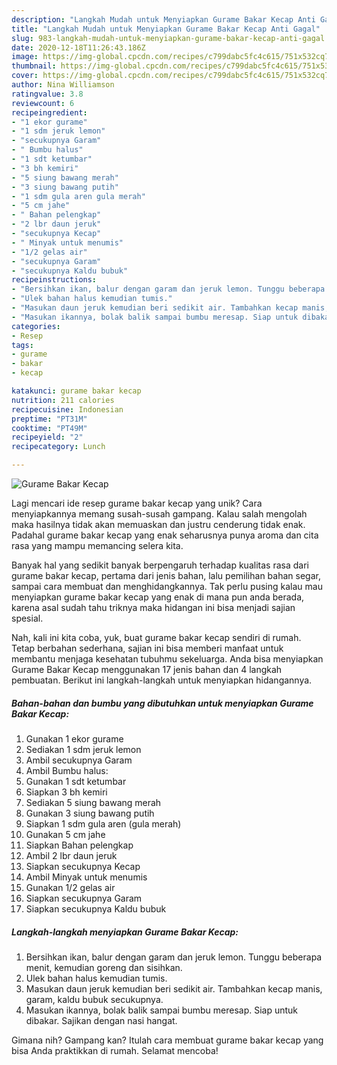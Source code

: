 ```yaml
---
description: "Langkah Mudah untuk Menyiapkan Gurame Bakar Kecap Anti Gagal"
title: "Langkah Mudah untuk Menyiapkan Gurame Bakar Kecap Anti Gagal"
slug: 983-langkah-mudah-untuk-menyiapkan-gurame-bakar-kecap-anti-gagal
date: 2020-12-18T11:26:43.186Z
image: https://img-global.cpcdn.com/recipes/c799dabc5fc4c615/751x532cq70/gurame-bakar-kecap-foto-resep-utama.jpg
thumbnail: https://img-global.cpcdn.com/recipes/c799dabc5fc4c615/751x532cq70/gurame-bakar-kecap-foto-resep-utama.jpg
cover: https://img-global.cpcdn.com/recipes/c799dabc5fc4c615/751x532cq70/gurame-bakar-kecap-foto-resep-utama.jpg
author: Nina Williamson
ratingvalue: 3.8
reviewcount: 6
recipeingredient:
- "1 ekor gurame"
- "1 sdm jeruk lemon"
- "secukupnya Garam"
- " Bumbu halus"
- "1 sdt ketumbar"
- "3 bh kemiri"
- "5 siung bawang merah"
- "3 siung bawang putih"
- "1 sdm gula aren gula merah"
- "5 cm jahe"
- " Bahan pelengkap"
- "2 lbr daun jeruk"
- "secukupnya Kecap"
- " Minyak untuk menumis"
- "1/2 gelas air"
- "secukupnya Garam"
- "secukupnya Kaldu bubuk"
recipeinstructions:
- "Bersihkan ikan, balur dengan garam dan jeruk lemon. Tunggu beberapa menit, kemudian goreng dan sisihkan."
- "Ulek bahan halus kemudian tumis."
- "Masukan daun jeruk kemudian beri sedikit air. Tambahkan kecap manis, garam, kaldu bubuk secukupnya."
- "Masukan ikannya, bolak balik sampai bumbu meresap. Siap untuk dibakar. Sajikan dengan nasi hangat."
categories:
- Resep
tags:
- gurame
- bakar
- kecap

katakunci: gurame bakar kecap 
nutrition: 211 calories
recipecuisine: Indonesian
preptime: "PT31M"
cooktime: "PT49M"
recipeyield: "2"
recipecategory: Lunch

---
```



![Gurame Bakar Kecap](https://img-global.cpcdn.com/recipes/c799dabc5fc4c615/751x532cq70/gurame-bakar-kecap-foto-resep-utama.jpg)

Lagi mencari ide resep gurame bakar kecap yang unik? Cara menyiapkannya memang susah-susah gampang. Kalau salah mengolah maka hasilnya tidak akan memuaskan dan justru cenderung tidak enak. Padahal gurame bakar kecap yang enak seharusnya punya aroma dan cita rasa yang mampu memancing selera kita.

Banyak hal yang sedikit banyak berpengaruh terhadap kualitas rasa dari gurame bakar kecap, pertama dari jenis bahan, lalu pemilihan bahan segar, sampai cara membuat dan menghidangkannya. Tak perlu pusing kalau mau menyiapkan gurame bakar kecap yang enak di mana pun anda berada, karena asal sudah tahu triknya maka hidangan ini bisa menjadi sajian spesial.




Nah, kali ini kita coba, yuk, buat gurame bakar kecap sendiri di rumah. Tetap berbahan sederhana, sajian ini bisa memberi manfaat untuk membantu menjaga kesehatan tubuhmu sekeluarga. Anda bisa menyiapkan Gurame Bakar Kecap menggunakan 17 jenis bahan dan 4 langkah pembuatan. Berikut ini langkah-langkah untuk menyiapkan hidangannya.

<!--inarticleads1-->

##### Bahan-bahan dan bumbu yang dibutuhkan untuk menyiapkan Gurame Bakar Kecap:

1. Gunakan 1 ekor gurame
1. Sediakan 1 sdm jeruk lemon
1. Ambil secukupnya Garam
1. Ambil  Bumbu halus:
1. Gunakan 1 sdt ketumbar
1. Siapkan 3 bh kemiri
1. Sediakan 5 siung bawang merah
1. Gunakan 3 siung bawang putih
1. Siapkan 1 sdm gula aren (gula merah)
1. Gunakan 5 cm jahe
1. Siapkan  Bahan pelengkap
1. Ambil 2 lbr daun jeruk
1. Siapkan secukupnya Kecap
1. Ambil  Minyak untuk menumis
1. Gunakan 1/2 gelas air
1. Siapkan secukupnya Garam
1. Siapkan secukupnya Kaldu bubuk




<!--inarticleads2-->

##### Langkah-langkah menyiapkan Gurame Bakar Kecap:

1. Bersihkan ikan, balur dengan garam dan jeruk lemon. Tunggu beberapa menit, kemudian goreng dan sisihkan.
1. Ulek bahan halus kemudian tumis.
1. Masukan daun jeruk kemudian beri sedikit air. Tambahkan kecap manis, garam, kaldu bubuk secukupnya.
1. Masukan ikannya, bolak balik sampai bumbu meresap. Siap untuk dibakar. Sajikan dengan nasi hangat.




Gimana nih? Gampang kan? Itulah cara membuat gurame bakar kecap yang bisa Anda praktikkan di rumah. Selamat mencoba!
